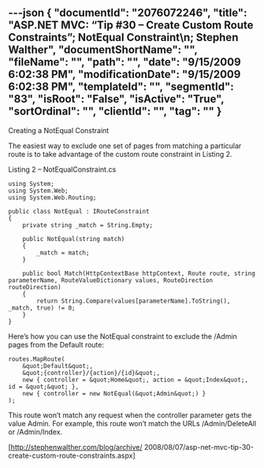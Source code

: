 ---json
{
  "documentId": "2076072246",
  "title": "ASP.NET MVC: “Tip #30 – Create Custom Route Constraints”; NotEqual Constraint\n; Stephen Walther",
  "documentShortName": "",
  "fileName": "",
  "path": "",
  "date": "9/15/2009 6:02:38 PM",
  "modificationDate": "9/15/2009 6:02:38 PM",
  "templateId": "",
  "segmentId": "83",
  "isRoot": "False",
  "isActive": "True",
  "sortOrdinal": "",
  "clientId": "",
  "tag": ""
}
---

Creating a NotEqual Constraint

The easiest way to exclude one set of pages from matching a particular route is to take advantage of the custom route constraint in Listing 2.

Listing 2 – NotEqualConstraint.cs

    using System;  
    using System.Web;  
    using System.Web.Routing;  

    public class NotEqual : IRouteConstraint  
    {  
        private string _match = String.Empty;  

        public NotEqual(string match)  
        {  
            _match = match;  
        }  

        public bool Match(HttpContextBase httpContext, Route route, string parameterName, RouteValueDictionary values, RouteDirection routeDirection)  
        {  
            return String.Compare(values[parameterName].ToString(), _match, true) != 0;  
        }  
    }  
Here’s how you can use the NotEqual constraint to exclude the /Admin pages from the Default route:

    routes.MapRoute(
        &quot;Default&quot;,
        &quot;{controller}/{action}/{id}&quot;,
        new { controller = &quot;Home&quot;, action = &quot;Index&quot;, id = &quot;&quot; }, 
        new { controller = new NotEqual(&quot;Admin&quot;) }
    );

This route won’t match any request when the controller parameter gets the value Admin. For example, this route won’t match the URLs /Admin/DeleteAll or /Admin/Index.

[http://stephenwalther.com/blog/archive/
    2008/08/07/asp-net-mvc-tip-30-create-custom-route-constraints.aspx]
